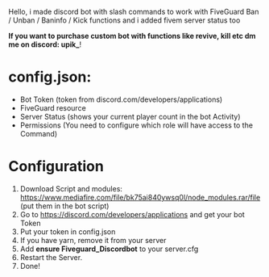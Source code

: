 Hello, i made discord bot with slash commands to work with FiveGuard Ban / Unban / Baninfo / Kick functions and i added fivem server status too

<b>If you want to purchase custom bot with functions like revive, kill etc dm me on discord: upik_</b>!

# config.json:

- Bot Token (token from discord.com/developers/applications)
- FiveGuard resource 
- Server Status (shows your current player count in the bot Activity)
- Permissions (You need to configure which role will have access to the Command)

# Configuration
1. Download Script and modules: https://www.mediafire.com/file/bk75ai840ywsq0l/node_modules.rar/file (put them in the bot script)
2. Go to https://discord.com/developers/applications and get your bot Token
3. Put your token in config.json
4. If you have yarn, remove it from your server
5. Add <b>ensure Fiveguard_Discordbot</b> to your server.cfg
6. Restart the Server.
7. Done!

